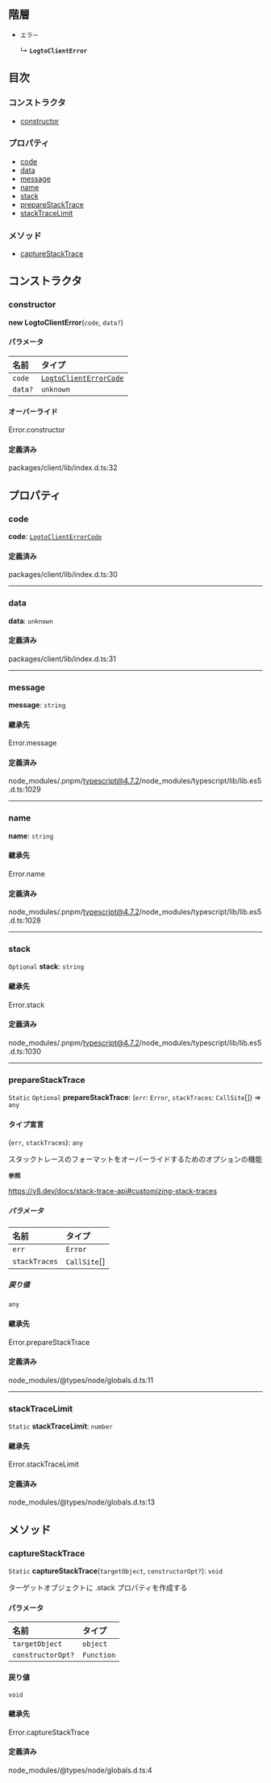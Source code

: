 ## 階層

- `エラー`

  ↳ **`LogtoClientError`**

## 目次

### コンストラクタ

- [constructor](LogtoClientError.md#constructor)

### プロパティ

- [code](LogtoClientError.md#code)
- [data](LogtoClientError.md#data)
- [message](LogtoClientError.md#message)
- [name](LogtoClientError.md#name)
- [stack](LogtoClientError.md#stack)
- [prepareStackTrace](LogtoClientError.md#preparestacktrace)
- [stackTraceLimit](LogtoClientError.md#stacktracelimit)

### メソッド

- [captureStackTrace](LogtoClientError.md#capturestacktrace)

## コンストラクタ

### constructor

**new LogtoClientError**(`code`, `data?`)

#### パラメータ

| 名前    | タイプ                                                       |
| :------ | :--------------------------------------------------------- |
| `code`  | [`LogtoClientErrorCode`](../types/LogtoClientErrorCode.md) |
| `data?` | `unknown`                                                  |

#### オーバーライド

Error.constructor

#### 定義済み

packages/client/lib/index.d.ts:32

## プロパティ

### code

**code**: [`LogtoClientErrorCode`](../types/LogtoClientErrorCode.md)

#### 定義済み

packages/client/lib/index.d.ts:30

---

### data

**data**: `unknown`

#### 定義済み

packages/client/lib/index.d.ts:31

---

### message

**message**: `string`

#### 継承先

Error.message

#### 定義済み

node_modules/.pnpm/typescript@4.7.2/node_modules/typescript/lib/lib.es5.d.ts:1029

---

### name

**name**: `string`

#### 継承先

Error.name

#### 定義済み

node_modules/.pnpm/typescript@4.7.2/node_modules/typescript/lib/lib.es5.d.ts:1028

---

### stack

`Optional` **stack**: `string`

#### 継承先

Error.stack

#### 定義済み

node_modules/.pnpm/typescript@4.7.2/node_modules/typescript/lib/lib.es5.d.ts:1030

---

### prepareStackTrace

`Static` `Optional` **prepareStackTrace**: (`err`: `Error`, `stackTraces`: `CallSite`[]) => `any`

#### タイプ宣言

(`err`, `stackTraces`): `any`

スタックトレースのフォーマットをオーバーライドするためのオプションの機能

**`参照`**

https://v8.dev/docs/stack-trace-api#customizing-stack-traces

##### パラメータ

| 名前          | タイプ         |
| :------------ | :----------- |
| `err`         | `Error`      |
| `stackTraces` | `CallSite`[] |

##### 戻り値

`any`

#### 継承先

Error.prepareStackTrace

#### 定義済み

node_modules/@types/node/globals.d.ts:11

---

### stackTraceLimit

`Static` **stackTraceLimit**: `number`

#### 継承先

Error.stackTraceLimit

#### 定義済み

node_modules/@types/node/globals.d.ts:13

## メソッド

### captureStackTrace

`Static` **captureStackTrace**(`targetObject`, `constructorOpt?`): `void`

ターゲットオブジェクトに .stack プロパティを作成する

#### パラメータ

| 名前              | タイプ       |
| :---------------- | :--------- |
| `targetObject`    | `object`   |
| `constructorOpt?` | `Function` |

#### 戻り値

`void`

#### 継承先

Error.captureStackTrace

#### 定義済み

node_modules/@types/node/globals.d.ts:4